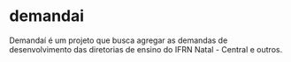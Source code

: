 # demandai
Demandaí é um projeto que busca agregar as demandas de desenvolvimento das diretorias de ensino do IFRN Natal - Central e outros.
